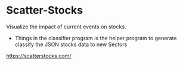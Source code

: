 # Scatter-Stocks
Visualize the impact of current events on stocks.

- Things in the classifier program is the helper program to generate classify the JSON stocks data to new Sectors

https://scatterstocks.com/

